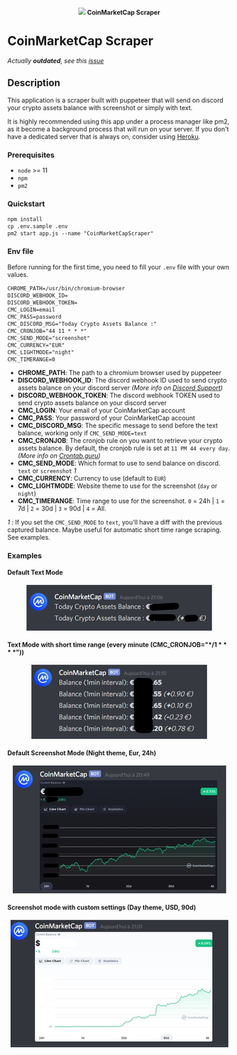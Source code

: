 <p style="text-align: center; margin: 20px auto;">
  <img src="https://s2.coinmarketcap.com/static/cloud/img/coinmarketcap_1.svg" width="150px" /> <b>CoinMarketCap Scraper</b>
</p>

# CoinMarketCap Scraper
_Actually **outdated**, see this [issue](https://github.com/Sorok-Dva/coinmarketcap-scraper/issues/1)_

## Description
This application is a scraper built with puppeteer that will send on discord your crypto assets balance with screenshot or simply with text.

It is highly recommended using this app under a process manager like pm2, as it become a background process that will run on your server.
If you don't have a dedicated server that is always on, consider using [Heroku](https://www.heroku.com/).

### Prerequisites

- `node` >= 11
- `npm`
- `pm2`

### Quickstart

```
npm install
cp .env.sample .env
pm2 start app.js --name "CoinMarketCapScraper"
```

### Env file

Before running for the first time, you need to fill your `.env` file with your own values.

```dotenv
CHROME_PATH=/usr/bin/chromium-browser
DISCORD_WEBHOOK_ID=
DISCORD_WEBHOOK_TOKEN=
CMC_LOGIN=email
CMC_PASS=password
CMC_DISCORD_MSG="Today Crypto Assets Balance :"
CMC_CRONJOB="44 11 * * *"
CMC_SEND_MODE="screenshot"
CMC_CURRENCY="EUR"
CMC_LIGHTMODE="night"
CMC_TIMERANGE=0
```

- **CHROME_PATH**: The path to a chromium browser used by puppeteer
- **DISCORD_WEBHOOK_ID**: The discord webhook ID used to send crypto assets balance on your discord server *(More info on [Discord Support](https://support.discord.com/hc/en-us/articles/228383668-Intro-to-Webhooks))*
- **DISCORD_WEBHOOK_TOKEN**: The discord webhook TOKEN used to send crypto assets balance on your discord server
- **CMC_LOGIN**: Your email of your CoinMarketCap account
- **CMC_PASS**: Your password of your CoinMarketCap account
- **CMC_DISCORD_MSG**: The specific message to send before the text balance, working only if `CMC_SEND_MODE=text`
- **CMC_CRONJOB**: The cronjob rule on you want to retrieve your crypto assets balance. By default, the cronjob rule is set at `11 PM 44 every day`. *(More info on [Crontab.guru](https://crontab.guru/))*
- **CMC_SEND_MODE**: Which format to use to send balance on discord. `text` or `screenshot` _1_
- **CMC_CURRENCY**: Currency to use (default to `EUR`)
- **CMC_LIGHTMODE**: Website theme to use for the screenshot (`day` or `night`)
- **CMC_TIMERANGE**: Time range to use for the screenshot. `0` = 24h | `1` = 7d | `2` = 30d | `3` = 90d | `4` = All.

 _1_ : If you set the `CMC_SEND_MODE` to `text`, you'll have a diff with the previous captured balance. Maybe useful for automatic short time range scraping. See examples.

### Examples

#### Default Text Mode
<p style="text-align: center; margin: 20px auto;">
  <img src="/doc/default-text-mode.jpg" />
</p>

#### Text Mode with short time range (every minute (CMC_CRONJOB="*/1 * * * *")) 
<p style="text-align: center; margin: 20px auto;">
  <img src="/doc/custom-text-mode.jpg" />
</p>

#### Default Screenshot Mode (Night theme, Eur, 24h)
<p style="text-align: center; margin: 20px auto;">
  <img src="/doc/default-screenshot-mode.jpg" />
</p>

#### Screenshot mode with custom settings (Day theme, USD, 90d)
<p style="text-align: center; margin: 20px auto;">
  <img src="/doc/custom-screenshot-mode.jpg" />
</p>

